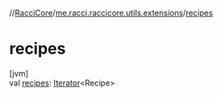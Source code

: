 //[RacciCore](../../index.md)/[me.racci.raccicore.utils.extensions](index.md)/[recipes](recipes.md)

# recipes

[jvm]\
val [recipes](recipes.md): [Iterator](https://kotlinlang.org/api/latest/jvm/stdlib/kotlin.collections/-iterator/index.html)&lt;Recipe&gt;
